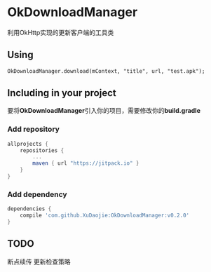 OkDownloadManager
===
利用OkHttp实现的更新客户端的工具类

## Using
```xml
OkDownloadManager.download(mContext, "title", url, "test.apk");
```

## Including in your project
要将**OkDownloadManager**引入你的项目，需要修改你的**build.gradle**

### Add repository 
```groovy
allprojects {
    repositories {
        ...
        maven { url "https://jitpack.io" }
    }
}
```
### Add dependency
```groovy
dependencies {
    compile 'com.github.XuDaojie:OkDownloadManager:v0.2.0'
}
```

## TODO
断点续传
更新检查策略